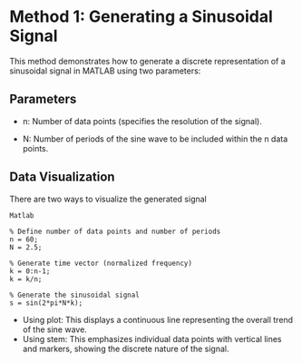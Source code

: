 # Method 1: Generating a Sinusoidal Signal
This method demonstrates how to generate a discrete representation of a sinusoidal signal in MATLAB using two parameters:

## Parameters
- n: Number of data points (specifies the resolution of the signal).

- N: Number of periods of the sine wave to be included within the n data points.


## Data Visualization
There are two ways to visualize the generated signal
```
Matlab

% Define number of data points and number of periods
n = 60;
N = 2.5;

% Generate time vector (normalized frequency)
k = 0:n-1;
k = k/n;

% Generate the sinusoidal signal
s = sin(2*pi*N*k);
```


- Using plot: This displays a continuous line representing the overall trend of the sine wave.
- Using stem: This emphasizes individual data points with vertical lines and markers, showing the discrete nature of the signal.
